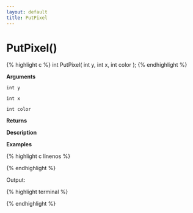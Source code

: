 ```yaml
---
layout: default
title: PutPixel
---
```


# PutPixel()

{% highlight c %}
int PutPixel( int y, int x, int color );
{% endhighlight %}

**Arguments**

`int y`

`int x`

`int color`

**Returns**

**Description**

**Examples**

{% highlight c linenos %}

{% endhighlight %}

Output:

{% highlight terminal %}

{% endhighlight %}
